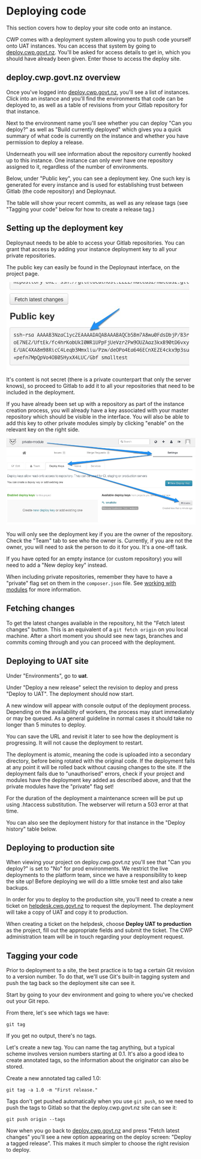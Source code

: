 <!--
title: Deploying code
pagenumber: 7
-->

# Deploying code

This section covers how to deploy your site code onto an instance.

CWP comes with a deployment system allowing you to push code yourself onto UAT instances. You can access that system
by going to [deploy.cwp.govt.nz](http://deploy.cwp.govt.nz). You'll be asked for access details to get in, which you
should have already been given. Enter those to access the deploy site.

## deploy.cwp.govt.nz overview

Once you've logged into [deploy.cwp.govt.nz](http://deploy.cwp.govt.nz), you'll see a list of instances. Click into an
instance and you'll find the environments that code can be deployed to, as well as a table of revisions from your Gitlab
repository for that instance.

Next to the environment name you'll see whether you can deploy "Can you deploy?" as well as "Build currently deployed"
which gives you a quick summary of what code is currently on the instance and whether you have permission to deploy
a release.

Underneath you will see information about the repository currently hooked up to this instance. One instance can only
ever have one repository assigned to it, regardless of the number of environments.

Below, under "Public key", you can see a deployment key. One such key is generated for every instance and is used for
establishing trust between Gitlab (the code repository) and Deploynaut.

The table will show your recent commits, as well as any release tags (see "Tagging your code" below for how to create
a release tag.)

## Setting up the deployment key

Deploynaut needs to be able to access your Gitlab repositories. You can grant that access by adding your instance
deployment key to all your private repositories.

The public key can easily be found in the Deploynaut interface, on the project page.

![Deploynaut - project key](_images/deploynaut-project-key.jpg)

It's content is not secret (there is a private counterpart that only the server knows), so proceed to Gitlab
to add it to all your repositories that need to be included in the deployment.

If you have already been set up with a repository as part of the instance creation process, you will already have a key
associated with your master repository which should be visible in the interface. You will also be able to add this
key to other private modules simply by clicking "enable" on the relevant key on the right side.

![Gitlab - associating project key with a private module](_images/gitlab-enable-key.jpg )

<div class="notice" markdown='1'>
You will only see the deployment key if you are the owner of the repository. Check the "Team" tab to see who the owner
is. Currently, if you are not the owner, you will need to ask the person to do it for you. It's a one-off task.
</div>

If you have opted for an empty instance (or custom repository) you will need to add a "New deploy key" instead.

When including private repositories, remember they have to have a "private" flag set on them in the `composer.json`
file. See [working with modules](working-with-modules) for more information.

## Fetching changes

To get the latest changes available in the repository, hit the "Fetch latest changes" button. This is an equivalent of a
`git fetch origin` on you local machine. After a short moment you should see new tags, branches and commits coming
through and you can proceed with the deployment.

## Deploying to UAT site

Under "Environments", go to **uat**.

Under "Deploy a new release" select the revision to deploy and press "Deploy to UAT". The deployment should now start.

A new window will appear with console output of the deployment process. Depending on the availability of workers, the
process may start immediately or may be queued. As a general guideline in normal cases it should take no longer than
5 minutes to deploy.

You can save the URL and revisit it later to see how the deployment is progressing. It will not cause the deployment to
restart.

The deployment is atomic, meaning the code is uploaded into a secondary directory, before being rotated with the
original code. If the deployment fails at any point it will be rolled back without causing changes to the site. If the
deployment fails due to "unauthorised" errors, check if your project and modules have the deployment key added as
described above, and that the private modules have the "private" flag set!

For the duration of the deployment a maintenance screen will be put up using .htaccess substitution. The webserver will
return a 503 error at that time.

You can also see the deployment history for that instance in the "Deploy history" table below.

## Deploying to production site

When viewing your project on deploy.cwp.govt.nz you'll see that "Can you deploy?" is set to "No" for prod environments.
We restrict the live deployments to the platform team, since we have a responsibility to keep the site up! Before
deploying we will do a little smoke test and also take backups.

In order for you to deploy to the production site, you'll need to create a new ticket on
[helpdesk.cwp.govt.nz](http://helpdesk.cwp.govt.nz) to request the deployment. The deployment will take a copy of UAT
and copy it to production.

When creating a ticket on the helpdesk, choose **Deploy UAT to production** as the project, fill out the appropriate
fields and submit the ticket. The CWP administration team will be in touch regarding your deployment request.

## Tagging your code

Prior to deployment to a site, the best practice is to tag a certain Git revision to a version number. To do that, we'll
use Git's built-in tagging system and push the tag back so the deployment site can see it.

Start by going to your dev environment and going to where you've checked out your Git repo.

From there, let's see which tags we have:

	git tag

If you get no output, there's no tags.

Let's create a new tag. You can name the tag anything, but a typical scheme involves version numbers starting at 0.1.
It's also a good idea to create annotated tags, so the information about the originator can also be stored.

Create a new annotated tag called 1.0:

	git tag -a 1.0 -m "First release."

Tags don't get pushed automatically when you use `git push`, so we need to push the tags to Gitlab so that the
deploy.cwp.govt.nz site can see it:

	git push origin --tags

Now when you go back to [deploy.cwp.govt.nz](http://deploy.cwp.govt.nz) and press "Fetch latest changes" you'll see
a new option appearing on the deploy screen: "Deploy a tagged release". This makes it much simpler to choose the right
revision to deploy.
